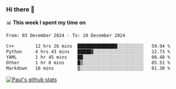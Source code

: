 ### Hi there 👋

📊 **This week I spent my time on**
<!--START_SECTION:waka-->

```txt
From: 03 December 2024 - To: 10 December 2024

C++        12 hrs 26 mins  ███████████████░░░░░░░░░░   59.94 %
Python     4 hrs 43 mins   █████▓░░░░░░░░░░░░░░░░░░░   22.73 %
YAML       1 hr 45 mins    ██░░░░░░░░░░░░░░░░░░░░░░░   08.48 %
Other      1 hr 8 mins     █▒░░░░░░░░░░░░░░░░░░░░░░░   05.51 %
Markdown   16 mins         ▒░░░░░░░░░░░░░░░░░░░░░░░░   01.30 %
```

<!--END_SECTION:waka-->


[![Paul's github stats](https://github-readme-stats.vercel.app/api?username=mickeyouyou&theme=dracula&show_icons=true)](https://github.com/anuraghazra/github-readme-stats)
